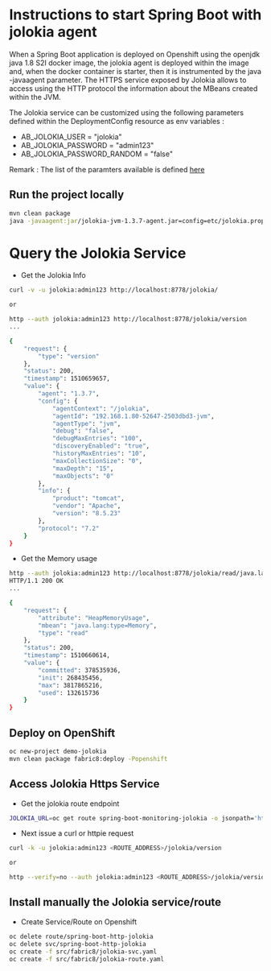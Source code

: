 # Instructions to start Spring Boot with jolokia agent

When a Spring Boot application is deployed on Openshift using the openjdk java 1.8 S2I docker image, the jolokia agent is deployed within the image and, when the docker container
is starter, then it is instrumented by the java -javaagent parameter.
The HTTPS service exposed by Jolokia allows to access using the HTTP protocol the information about the MBeans created within the JVM. 

The Jolokia service can be customized using the following parameters defined within the DeploymentConfig resource as env variables :

- AB_JOLOKIA_USER = "jolokia"
- AB_JOLOKIA_PASSWORD = "admin123"
- AB_JOLOKIA_PASSWORD_RANDOM = "false"

Remark : The list of the paramters available is defined [here](https://github.com/jboss-container-images/redhat-openjdk-18-openshift-image/blob/openjdk18-dev/image.yaml)

## Run the project locally
```bash
mvn clean package
java -javaagent:jar/jolokia-jvm-1.3.7-agent.jar=config=etc/jolokia.properties -jar target/spring-boot-jolokia-1.0.0-SNAPSHOT.jar
```

# Query the Jolokia Service

- Get the Jolokia Info

```bash
curl -v -u jolokia:admin123 http://localhost:8778/jolokia/

or

http --auth jolokia:admin123 http://localhost:8778/jolokia/version
...

{
    "request": {
        "type": "version"
    },
    "status": 200,
    "timestamp": 1510659657,
    "value": {
        "agent": "1.3.7",
        "config": {
            "agentContext": "/jolokia",
            "agentId": "192.168.1.80-52647-2503dbd3-jvm",
            "agentType": "jvm",
            "debug": "false",
            "debugMaxEntries": "100",
            "discoveryEnabled": "true",
            "historyMaxEntries": "10",
            "maxCollectionSize": "0",
            "maxDepth": "15",
            "maxObjects": "0"
        },
        "info": {
            "product": "tomcat",
            "vendor": "Apache",
            "version": "8.5.23"
        },
        "protocol": "7.2"
    }
}
```
- Get the Memory usage
```bash
http --auth jolokia:admin123 http://localhost:8778/jolokia/read/java.lang:type\=Memory/HeapMemoryUsage
HTTP/1.1 200 OK
...

{
    "request": {
        "attribute": "HeapMemoryUsage",
        "mbean": "java.lang:type=Memory",
        "type": "read"
    },
    "status": 200,
    "timestamp": 1510660614,
    "value": {
        "committed": 378535936,
        "init": 268435456,
        "max": 3817865216,
        "used": 132615736
    }
}
```

## Deploy on OpenShift

```bash
oc new-project demo-jolokia
mvn clean package fabric8:deploy -Popenshift
```

## Access Jolokia Https Service

- Get the jolokia route endpoint 
```bash
JOLOKIA_URL=oc get route spring-boot-monitoring-jolokia -o jsonpath='https://{.spec.host}'
```

- Next issue a curl or httpie request
```bash
curl -k -u jolokia:admin123 <ROUTE_ADDRESS>/jolokia/version

or

http --verify=no --auth jolokia:admin123 <ROUTE_ADDRESS>/jolokia/version
```

## Install manually the Jolokia service/route

- Create Service/Route on Openshift

```bash
oc delete route/spring-boot-http-jolokia
oc delete svc/spring-boot-http-jolokia
oc create -f src/fabric8/jolokia-svc.yaml          
oc create -f src/fabric8/jolokia-route.yaml 
```


